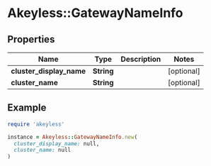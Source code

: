 # Akeyless::GatewayNameInfo

## Properties

| Name | Type | Description | Notes |
| ---- | ---- | ----------- | ----- |
| **cluster_display_name** | **String** |  | [optional] |
| **cluster_name** | **String** |  | [optional] |

## Example

```ruby
require 'akeyless'

instance = Akeyless::GatewayNameInfo.new(
  cluster_display_name: null,
  cluster_name: null
)
```

